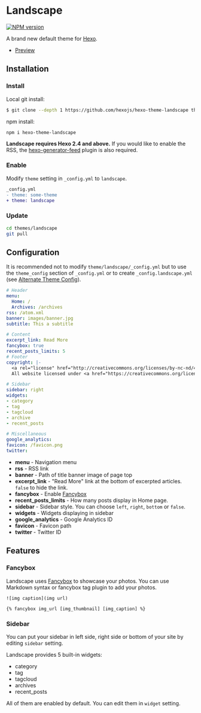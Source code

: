 # Landscape

[![NPM version](https://badge.fury.io/js/hexo-theme-landscape.svg)](https://www.npmjs.com/package/hexo-theme-landscape)

A brand new default theme for [Hexo].

- [Preview](https://hexojs.github.io/hexo-theme-landscape/)

## Installation

### Install

Local git install:

``` bash
$ git clone --depth 1 https://github.com/hexojs/hexo-theme-landscape themes/landscape
```

npm install:

```
npm i hexo-theme-landscape
```

**Landscape requires Hexo 2.4 and above.** If you would like to enable the RSS, the [hexo-generator-feed](https://github.com/hexojs/hexo-generator-feed) plugin is also required.

### Enable

Modify `theme` setting in `_config.yml` to `landscape`.

``` diff
_config.yml
- theme: some-theme
+ theme: landscape
```

### Update

``` bash
cd themes/landscape
git pull
```

## Configuration

It is recommended not to modify `theme/landscape/_config.yml` but to use the `theme_config` section of `_config.yml` or to create `_config.landscape.yml` (see [Alternate Theme Config](https://hexo.io/docs/configuration#Alternate-Theme-Config)).

``` yml
# Header
menu:
  Home: /
  Archives: /archives
rss: /atom.xml
banner: images/banner.jpg
subtitle: This a subtitle

# Content
excerpt_link: Read More
fancybox: true
recent_posts_limits: 5
# Footer
copyright: |-
  <a rel="license" href="http://creativecommons.org/licenses/by-nc-nd/4.0/"><img alt="Creative Commons License" style="border-width:0" src="https://i.creativecommons.org/l/by-nc-nd/4.0/88x31.png" /></a></br>
  All website licensed under <a href="https://creativecommons.org/licenses/by-nc-nd/4.0/" target="_blank">CC BY-NC-ND 4.0</a></br>

# Sidebar
sidebar: right
widgets:
- category
- tag
- tagcloud
- archive
- recent_posts

# Miscellaneous
google_analytics:
favicon: /favicon.png
twitter:
```

- **menu** - Navigation menu
- **rss** - RSS link
- **banner** - Path of title banner image of page top
- **excerpt_link** - "Read More" link at the bottom of excerpted articles. `false` to hide the link.
- **fancybox** - Enable [Fancybox]
- **recent_posts_limits** - How many posts display in Home page.
- **sidebar** - Sidebar style. You can choose `left`, `right`, `bottom` or `false`.
- **widgets** - Widgets displaying in sidebar
- **google_analytics** - Google Analytics ID
- **favicon** - Favicon path
- **twitter** - Twitter ID

## Features

### Fancybox

Landscape uses [Fancybox] to showcase your photos. You can use Markdown syntax or fancybox tag plugin to add your photos.

```
![img caption](img url)

{% fancybox img_url [img_thumbnail] [img_caption] %}
```

### Sidebar

You can put your sidebar in left side, right side or bottom of your site by editing `sidebar` setting.

Landscape provides 5 built-in widgets:

- category
- tag
- tagcloud
- archives
- recent_posts

All of them are enabled by default. You can edit them in `widget` setting.

[Hexo]: https://hexo.io/
[Fancybox]: https://github.com/fancyapps/fancyBox
